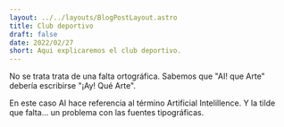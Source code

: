 ```yaml
---
layout: ../../layouts/BlogPostLayout.astro
title: Club deportivo 
draft: false
date: 2022/02/27
short: Aqui explicaremos el club deportivo.
---
```


No se trata trata de una falta ortográfica. Sabemos que
"AI! que Arte" debería escribirse "¡Ay! Qué Arte".

En este caso AI hace referencia al término Artificial
Intelillence. Y la tilde que falta... un problema con las fuentes
tipográficas.
